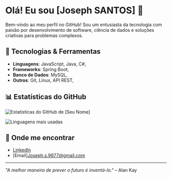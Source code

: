 # Olá! Eu sou [Joseph SANTOS] 👋

Bem-vindo ao meu perfil no GitHub! Sou um entusiasta da tecnologia com paixão por desenvolvimento de software, ciência de dados e soluções criativas para problemas complexos.

## 🔧 Tecnologias & Ferramentas
- **Linguagens**: JavaScript, Java, C#, 
- **Frameworks**: Spring Boot,
- **Banco de Dados**: MySQL,
- **Outros**: Git, Linux, API REST,

## 📊 Estatísticas do GitHub

![Estatísticas do GitHub de [Seu Nome]](https://github-readme-stats.vercel.app/api?username=SeuUsuario&show_icons=true&theme=radical)

![Linguagens mais usadas](https://github-readme-stats.vercel.app/api/top-langs/?username=SeuUsuario&layout=compact&theme=radical)


## 💬 Onde me encontrar
- [LinkedIn](https://www.linkedin.com/in/josephsantoos)
- [Email]Joseph.s.9877@gmail.com

---

_"A melhor maneira de prever o futuro é inventá-lo."_ – Alan Kay
